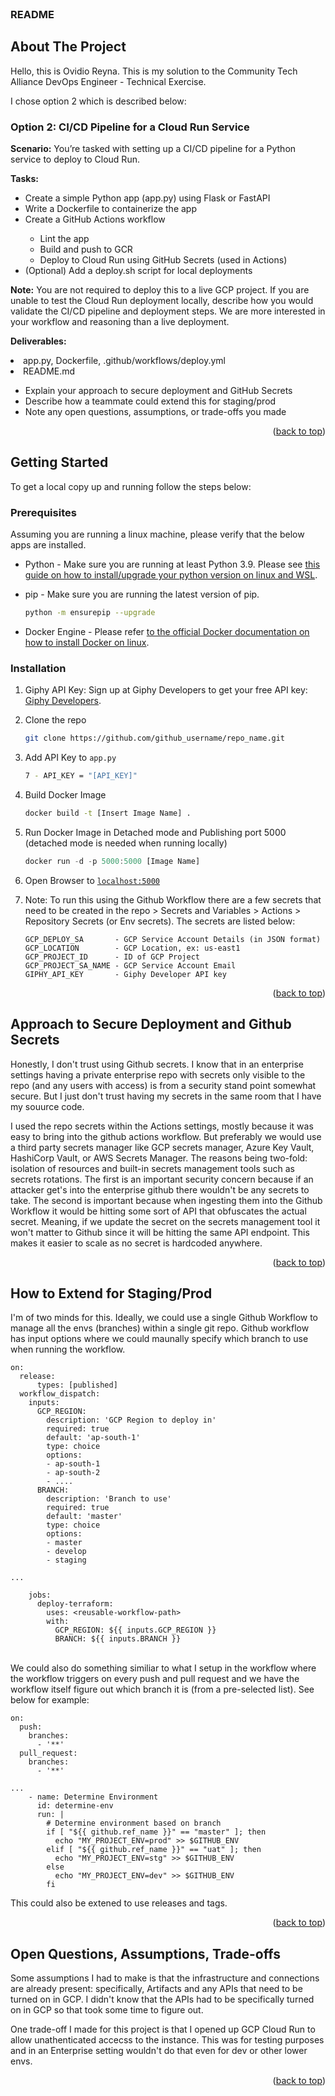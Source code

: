 <br />
<div align="center">
  <h3 align="left">README</h3>
</div>


<!-- ABOUT THE PROJECT -->
## About The Project

Hello, this is Ovidio Reyna. This is my solution to the Community Tech Alliance DevOps Engineer - Technical Exercise.

I chose option 2 which is described below:
<div>
  <h3>Option 2: CI/CD Pipeline for a Cloud Run Service</h3>
  <p><b>Scenario:</b> You’re tasked with setting up a CI/CD pipeline for a Python service to deploy to Cloud Run.</p>
  <p><b>Tasks:</b></p>
  <ul>
    <li>Create a simple Python app (app.py) using Flask or FastAPI</li>
    <li>Write a Dockerfile to containerize the app</li>
    <li>Create a GitHub Actions workflow</li>
      <ul>
        <li>Lint the app</li>
        <li>Build and push to GCR</li>
        <li>Deploy to Cloud Run using GitHub Secrets (used in Actions)</li>
      </ul>
    <li>(Optional) Add a deploy.sh script for local deployments</li>
  </ul>
  <p><b>Note:</b> You are not required to deploy this to a live GCP project. If you are unable to test the Cloud Run deployment locally, describe how you would validate the CI/CD pipeline and deployment steps. We are more interested in your workflow and reasoning than a live deployment.</p>
  <p><b>Deliverables:</b></p>
    <li>app.py, Dockerfile, .github/workflows/deploy.yml</li>
    <li>README.md</li>
      <ul>
        <li>Explain your approach to secure deployment and GitHub Secrets</li>
        <li>Describe how a teammate could extend this for staging/prod</li>
        <li>Note any open questions, assumptions, or trade-offs you made</li>
      </ul>
</div>
<p align="right">(<a href="#readme-top">back to top</a>)</p>



<!-- GETTING STARTED -->
## Getting Started

To get a local copy up and running follow the steps below:

### Prerequisites

Assuming you are running a linux machine, please verify that the below apps are installed.

* Python - Make sure you are running at least Python 3.9. Please see [this guide on how to install/upgrade your python version on linux and WSL](https://cloudbytes.dev/snippets/upgrade-python-to-latest-version-on-ubuntu-linux).

* pip - Make sure you are running the latest version of pip.
  ```sh
  python -m ensurepip --upgrade
  ```

* Docker Engine - Please refer [to the official Docker documentation on how to install Docker on linux](https://docs.docker.com/engine/install/ubuntu/).

### Installation

1. Giphy API Key: Sign up at Giphy Developers to get your free API key: [Giphy Developers](https://developers.giphy.com/).
2. Clone the repo
   ```sh
   git clone https://github.com/github_username/repo_name.git
   ```
3. Add API Key to `app.py`
   ```sh
   7 - API_KEY = "[API_KEY]"
   ```
4. Build Docker Image
   ```sh
   docker build -t [Insert Image Name] .
   ```
5. Run Docker Image in Detached mode and Publishing port 5000 (detached mode is needed when running locally)
   ```js
   docker run -d -p 5000:5000 [Image Name]
   ```
6. Open Browser to [`localhost:5000`](localhost:5000)

7. Note: To run this using the Github Workflow there are a few secrets that need to be created in the repo > Secrets and Variables > Actions > Repository Secrets (or Env secrets). The secrets are listed below:
    ```
    GCP_DEPLOY_SA       - GCP Service Account Details (in JSON format)
    GCP_LOCATION        - GCP Location, ex: us-east1
    GCP_PROJECT_ID      - ID of GCP Project
    GCP_PROJECT_SA_NAME - GCP Service Account Email
    GIPHY_API_KEY       - Giphy Developer API key
    ```

<p align="right">(<a href="#readme-top">back to top</a>)</p>


## Approach to Secure Deployment and Github Secrets

Honestly, I don't trust using Github secrets. I know that in an enterprise settings having a private enterprise repo with secrets only visible to the repo (and any users with access) is from a security stand point somewhat secure. But I just don't trust having my secrets in the same room that I have my souurce code.

I used the repo secrets within the Actions settings, mostly because it was easy to bring into the github actions workflow. But preferably we would use a third party secrets manager like GCP secrets manager, Azure Key Vault, HashiCorp Vault, or AWS Secrets Manager. The reasons being two-fold: isolation of resources and built-in secrets management tools such as secrets rotations. The first is an important security concern because if an attacker get's into the enterprise github there wouldn't be any secrets to take. The second is important because when ingesting them into the Github Workflow it would be hitting some sort of API that obfuscates the actual secret. Meaning, if we update the secret on the secrets management tool it won't matter to Github since it will be hitting the same API endpoint. This makes it easier to scale as no secret is hardcoded anywhere.

<p align="right">(<a href="#readme-top">back to top</a>)</p>


## How to Extend for Staging/Prod

I'm of two minds for this. Ideally, we could use a single Github Workflow to manage all the envs (branches) within a single git repo. Github workflow has input options where we could maunally specify which branch to use when running the workflow. 


```
on:
  release:
      types: [published]
  workflow_dispatch:
    inputs:
      GCP_REGION:
        description: 'GCP Region to deploy in'
        required: true
        default: 'ap-south-1'
        type: choice
        options:
        - ap-south-1
        - ap-south-2
        - ....
      BRANCH:
        description: 'Branch to use'
        required: true
        default: 'master'
        type: choice
        options:
        - master
        - develop
        - staging

...

    jobs:
      deploy-terraform:
        uses: <reusable-workflow-path>
        with:
          GCP_REGION: ${{ inputs.GCP_REGION }}
          BRANCH: ${{ inputs.BRANCH }}
```

<br>
We could also do something similiar to what I setup in the workflow where the workflow triggers on every push and pull request and we have the workflow itself figure out which branch it is (from a pre-selected list). See below for example:

```
on:
  push:
    branches:
      - '**'
  pull_request:
    branches:
      - '**'

...
    - name: Determine Environment
      id: determine-env
      run: |
        # Determine environment based on branch        
        if [ "${{ github.ref_name }}" == "master" ]; then
          echo "MY_PROJECT_ENV=prod" >> $GITHUB_ENV
        elif [ "${{ github.ref_name }}" == "uat" ]; then
          echo "MY_PROJECT_ENV=stg" >> $GITHUB_ENV
        else
          echo "MY_PROJECT_ENV=dev" >> $GITHUB_ENV
        fi
```

This could also be extened to use releases and tags.

<p align="right">(<a href="#readme-top">back to top</a>)</p>

## Open Questions, Assumptions, Trade-offs

Some assumptions I had to make is that the infrastructure and connections are already present: specifically, Artifacts and any APIs that need to be turned on in GCP. I didn't know that the APIs had to be specifically turned on in GCP so that took some time to figure out.

One trade-off I made for this project is that I opened up GCP Cloud Run to allow unathenticated accecss to the instance. This was for testing purposes and in an Enterprise setting wouldn't do that even for dev or other lower envs.

<p align="right">(<a href="#readme-top">back to top</a>)</p>
